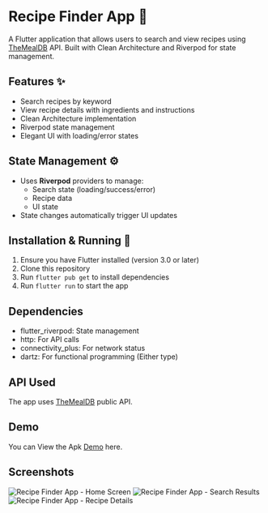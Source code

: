 # Recipe Finder App 🍳

A Flutter application that allows users to search and view recipes using [TheMealDB](https://www.themealdb.com/) API. Built with Clean Architecture and Riverpod for state management.

## Features ✨
- Search recipes by keyword
- View recipe details with ingredients and instructions
- Clean Architecture implementation
- Riverpod state management
- Elegant UI with loading/error states

<!-- ## Project Structure 🏗️
lib/
├── core/
│ ├── constants/ # App constants and configurations
│ ├── errors/ # Failure classes and error handling
│ ├── network/ # Network-related utilities
│ ├── providers/ # Global providers
│ ├── utils/ # Utility classes
│ └── widgets/ # Reusable core widgets
├── features/
│ └── recipe/ # Recipe feature
│ ├── data/ # Data layer
│ │ ├── datasources/ # Data sources (remote/local)
│ │ ├── models/ # Data models
│ │ └── repositories/ # Repository implementations
│ ├── domain/ # Domain layer
│ │ ├── entities/ # Business objects
│ │ ├── repositories/ # Repository interfaces
│ │ └── usecases/ # Business logic
│ └── presentation/ # Presentation layer
│ ├── pages/ # Screens
│ ├── providers/ # Feature providers
│ ├── widgets/ # Feature widgets
│ └── recipe_theme.dart # Theme data
└── main.dart # App entry point -->

## State Management ⚙️
- Uses **Riverpod** providers to manage:
  - Search state (loading/success/error)
  - Recipe data
  - UI state
- State changes automatically trigger UI updates

## Installation & Running 🚀
1. Ensure you have Flutter installed (version 3.0 or later)
2. Clone this repository
3. Run `flutter pub get` to install dependencies
4. Run `flutter run` to start the app

## Dependencies
- flutter_riverpod: State management
- http: For API calls
- connectivity_plus: For network status
- dartz: For functional programming (Either type)

## API Used
The app uses [TheMealDB](https://www.themealdb.com/api.php) public API.


## Demo
You can View the Apk [Demo](https://appetize.io/app/b_7ngrcboipxwtrzuu3lg7cmcd3q)  here.



## Screenshots

![Recipe Finder App - Home Screen](Screenshot_1754686203.png)
![Recipe Finder App - Search Results](Screenshot_1754686220.png)
![Recipe Finder App - Recipe Details](Screenshot_1754686138.png)